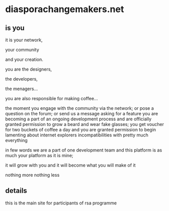 # diasporachangemakers.net

## is you

it is your network,

your community

and your creation.

you are the designers,

the developers,

the menagers...

you are also responsible for making coffee...

the moment you engage with the community via the network; or pose a question on the forum; or send us a message asking for a feature you are becoming a part of an ongoing development process and are officially granted permission to grow a beard and wear fake glasses; you get voucher for two buckets of coffee a day and you are granted permission to begin lamenting about internet explorers incompatibilities with pretty much everything

in few words we are a part of one development team and this platform is as much your platform as it is mine;

it will grow with you and it will become what you will make of it

nothing more nothing less

## details

this is the main site for participants of rsa programme
